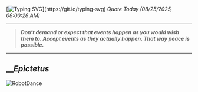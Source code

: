 [![Typing SVG](https://readme-typing-svg.herokuapp.com?font=Press+Start+2P&color=C2F784&size=35&width=900&height=100&lines=Hello+World%2C+I'm+Hung+!)](https://git.io/typing-svg) 
_Quote Today (08/25/2025, 08:00:28 AM)_
___
>**_Don’t demand or expect that events happen as you would wish them to. Accept events as they actually happen. That way peace is possible._**
___

## __**_Epictetus_**

![RobotDance](src/assets/images/robot-dancing-dribble.gif?style=center)
